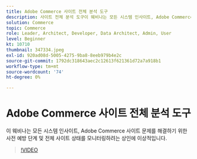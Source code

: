 ```yaml
---
title: Adobe Commerce 사이트 전체 분석 도구
description: 사이트 전체 분석 도구이 웨비나는 모든 시스템 인사이트, Adobe Commerce 사이트 문제를 해결하기 위한 사전 예방 단계 및 전체 사이트 상태를 모니터링하려는 상인에게 이상적입니다.
solution: Commerce
topic: Commerce
role: Leader, Architect, Developer, Data Architect, Admin, User
level: Beginner
kt: 10710
thumbnail: 347334.jpeg
exl-id: 920ad08d-5005-4275-9ba8-8eeb979b4e2c
source-git-commit: 1792dc318643aec2c12613f621361d72a7a918b1
workflow-type: tm+mt
source-wordcount: '74'
ht-degree: 0%

---
```


# Adobe Commerce 사이트 전체 분석 도구

이 웨비나는 모든 시스템 인사이트, Adobe Commerce 사이트 문제를 해결하기 위한 사전 예방 단계 및 전체 사이트 상태를 모니터링하려는 상인에 이상적입니다.

>[!VIDEO](https://video.tv.adobe.com/v/347334/?quality=12&learn=on)
